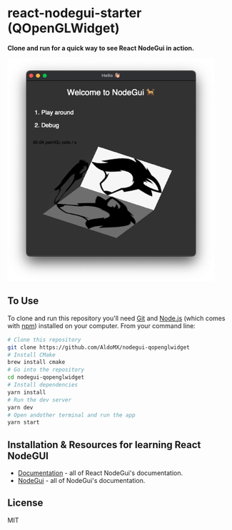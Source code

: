 # react-nodegui-starter (QOpenGLWidget)

**Clone and run for a quick way to see React NodeGui in action.**

<img alt="logo" src="https://github.com/AldoMX/nodegui-qopenglwidget/raw/master/assets/demo.png" height="500" />

## To Use

To clone and run this repository you'll need [Git](https://git-scm.com) and [Node.js](https://nodejs.org/en/download/) (which comes with [npm](http://npmjs.com)) installed on your computer. From your command line:

```bash
# Clone this repository
git clone https://github.com/AldoMX/nodegui-qopenglwidget
# Install CMake
brew install cmake
# Go into the repository
cd nodegui-qopenglwidget
# Install dependencies
yarn install
# Run the dev server
yarn dev
# Open andother terminal and run the app
yarn start
```

## Installation & Resources for learning React NodeGUI

- [Documentation](https://react.nodegui.org) - all of React NodeGui's documentation.
- [NodeGui](https://nodegui.org) - all of NodeGui's documentation.

## License

MIT
